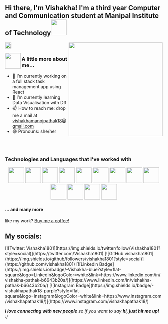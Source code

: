 <h2> Hi there, I'm Vishakha! I'm a third year Computer and Communication student at Manipal Institute of Technology<img src="https://media.giphy.com/media/mGcNjsfWAjY5AEZNw6/giphy.gif" width="50"></h2>
   
   <img align="right" width="300" src="https://media.giphy.com/media/XFvrAjthX6yxVY1Ndx/giphy.gif">
   <p align="left"> <img src="https://komarev.com/ghpvc/?username=vishakha1801&label=Profile%20views&color=0e75b6&style=flat" alt="vishakha1801" style="height: 20px; width: auto;"/> </p>
   <img align="left" src="https://media.giphy.com/media/VgCDAzcKvsR6OM0uWg/giphy.gif" width="50"><h3> A little more about me...  </h3>
   
  - 🔭 I’m currently working on a full stack task management app using React <br>
  - 🌱 I’m currently learning Data Visualisation with D3 <br>
  - 📫 How to reach me: drop me a mail at vishakhamanojpathak18@gmail.com <br>
  - 😄 Pronouns: she/her 
  
  <br><br>

  <h3>Technologies and Languages that I've worked with </h3>
  <p align="center">
    <img src="https://media3.giphy.com/media/ln7z2eWriiQAllfVcn/200w.webp" width="50">
    <img src="https://media.giphy.com/media/Sr8xDpMwVKOHUWDVRD/giphy.gif" width="50">
    <img src="https://i.giphy.com/media/eNAsjO55tPbgaor7ma/200w.webp" width="50">
    <img src="https://media.giphy.com/media/kdFc8fubgS31b8DsVu/giphy.gif" width="50">
    <img src="https://media.giphy.com/media/wgFWLRiND4bkyYR4IN/giphy.gif" width="50">
    <img src="https://media.giphy.com/media/kH1DBkPNyZPOk0BxrM/giphy.gif" width="50">
    <img src="https://media.giphy.com/media/IdyAQJVN2kVPNUrojM/giphy.gif" width="50">
    <img src="https://media.giphy.com/media/Ri2TUcKlaOcaDBxFpY/giphy.gif" width="50">
    <img src="https://cdn.dribbble.com/users/2653319/screenshots/6813714/figma_logo_animation.gif" width="50">
    <img src="https://roszkowski.dev/images/2020-05-04/flutter_logo_leg.gif" width="50">
    <img src="https://www.vhv.rs/dpng/d/140-1407237_sass-logo-svg-hd-png-download.png" width="50">
    <img src="https://seeklogo.com/images/P/postman-logo-F43375A2EB-seeklogo.com.png" width="50">
    <img src="https://i.pinimg.com/originals/3a/dd/91/3add91b6689fdc3ecf69b5fa892181d9.gif" width="50">
  </p> <h4> ... and many more </h4>
  
   like my work? <a href="https://www.buymeacoffee.com/vishakha1801">Buy me a coffee!</a> 

   <h2>My socials:</h2>
      [![Twitter: Vishakha1801](https://img.shields.io/twitter/follow/Vishakha1801?style=social)](https://twitter.com/Vishakha1801)
      [![GitHub vishakha1801](https://img.shields.io/github/followers/vishakha1801?style=social)](https://github.com/vishakha1801)
      [![Linkedin Badge](https://img.shields.io/badge/-Vishakha-blue?style=flat-square&logo=Linkedin&logoColor=white&link=https://www.linkedin.com/in/vishakha-pathak-b6643b20a/)](https://www.linkedin.com/in/vishakha-pathak-b6643b20a/)
      [![Instagram Badge](https://img.shields.io/badge/-vishakhapathak18-purple?style=flat-square&logo=instagram&logoColor=white&link=https://www.instagram.com/vishakhapathak18/)](https://www.instagram.com/vishakhapathak18/)

<em><b>I love connecting with new people</b> so if you want to say <b>hi, just hit me up!</b> :)</em>
